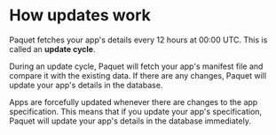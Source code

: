 # How updates work

Paquet fetches your app's details every 12 hours at 00:00 UTC.
This is called an **update cycle**.

During an update cycle, Paquet will fetch your app's manifest file and compare it with the existing data.
If there are any changes, Paquet will update your app's details in the database.

Apps are forcefully updated whenever there are changes to the app specification.
This means that if you update your app's specification, Paquet will update your app's details in the database immediately.